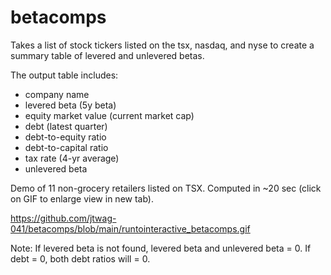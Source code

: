 # betacomps

Takes a list of stock tickers listed on the tsx, nasdaq, and nyse to create a summary table of levered and unlevered betas.

The output table includes:
- company name
- levered beta (5y beta)
- equity market value (current market cap)
- debt (latest quarter)
- debt-to-equity ratio
- debt-to-capital ratio
- tax rate (4-yr average)
- unlevered beta

Demo of 11 non-grocery retailers listed on TSX. Computed in ~20 sec (click on GIF to enlarge view in new tab).

https://github.com/jtwag-041/betacomps/blob/main/runtointeractive_betacomps.gif

Note: If levered beta is not found, levered beta and unlevered beta = 0. If debt = 0, both debt ratios will = 0.

